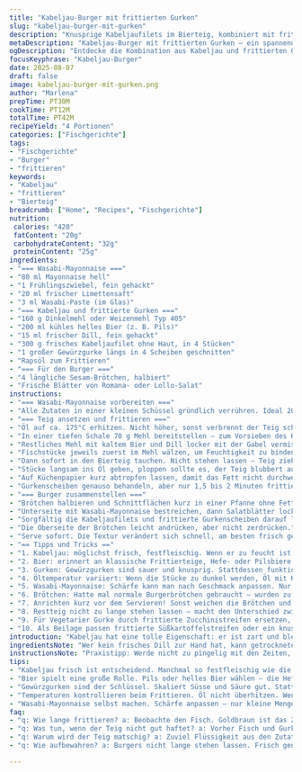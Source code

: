 ```yaml
---
title: "Kabeljau-Burger mit frittierten Gurken"
slug: "kabeljau-burger-mit-gurken"
description: "Knusprige Kabeljaufilets im Bierteig, kombiniert mit frittierten Gewürzgurken. Dazu eine scharfe, zitronige Wasabi-Mayonnaise und knackige Salatblätter im gerösteten Burgerbrötchen. Die Balance zwischen saftigem Fisch, würzig-säuerlichen Gurken und der cremigen Schärfe der Mayo macht das Ganze spannend. Mit frischem Dill und einem leichten Bierteig, der fluffig und doch stabil bleibt. Gelingt sogar bei wechselnder Öltemperatur, wenn man die frittierten Stücke gut auf Küchenpapier abtropfen lässt. Empfehlung: Butterbrot mit Sesam statt klassischem Hamburgerbrötchen für extra Textur."
metaDescription: "Kabeljau-Burger mit frittierten Gurken – ein spannendes Rezept für einen knusprigen Genuss mit Wasabi-Mayonnaise"
ogDescription: "Entdecke die Kombination aus Kabeljau und frittierten Gurken in einem Burger, perfekt ergänzt durch Wasabi-Mayonnaise"
focusKeyphrase: "Kabeljau-Burger"
date: 2025-08-07
draft: false
image: kabeljau-burger-mit-gurken.png
author: "Marlena"
prepTime: PT30M
cookTime: PT12M
totalTime: PT42M
recipeYield: "4 Portionen"
categories: ["Fischgerichte"]
tags:
- "Fischgerichte"
- "Burger"
- "frittieren"
keywords:
- "Kabeljau"
- "frittieren"
- "Bierteig"
breadcrumb: ["Home", "Recipes", "Fischgerichte"]
nutrition: 
 calories: "420"
 fatContent: "20g"
 carbohydrateContent: "32g"
 proteinContent: "25g"
ingredients:
- "=== Wasabi-Mayonnaise ==="
- "80 ml Mayonnaise hell"
- "1 Frühlingszwiebel, fein gehackt"
- "20 ml frischer Limettensaft"
- "3 ml Wasabi-Paste (im Glas)"
- "=== Kabeljau und frittierte Gurken ==="
- "160 g Dinkelmehl oder Weizenmehl Typ 405"
- "200 ml kühles helles Bier (z. B. Pils)"
- "15 ml frischer Dill, fein gehackt"
- "300 g frisches Kabeljaufilet ohne Haut, in 4 Stücken"
- "1 großer Gewürzgurke längs in 4 Scheiben geschnitten"
- "Rapsöl zum Frittieren"
- "=== Für den Burger ==="
- "4 längliche Sesam-Brötchen, halbiert"
- "Frische Blätter von Romana- oder Lollo-Salat"
instructions:
- "=== Wasabi-Mayonnaise vorbereiten ==="
- "Alle Zutaten in einer kleinen Schüssel gründlich verrühren. Ideal 20 Minuten kaltstellen, damit die Aromen verschmelzen. Limette bringt Frische, ersetzt Zitrone aus Original. Frühlingszwiebel ist milder als normale Zwiebel und passt besser zur Wasabi-Schärfe."
- "=== Teig ansetzen und frittieren ==="
- "Öl auf ca. 175°C erhitzen. Nicht höher, sonst verbrennt der Teig schnell, aber sollte heiß genug sein für knusprige Kruste mit Bläschen."
- "In einer tiefen Schale 70 g Mehl bereitstellen – zum Vorsieben des Kabeljaus und der Gurken. So haftet der Teig später besser."
- "Restliches Mehl mit kaltem Bier und Dill locker mit der Gabel vermischen. Nicht zu lange rühren; Klümpchen sind gewollt. Das macht den Teig leichter, nicht zäh."
- "Fischstücke jeweils zuerst im Mehl wälzen, um Feuchtigkeit zu binden. Überschüssiges Mehl abklopfen, sonst wird der Teig zu dick."
- "Dann sofort in den Bierteig tauchen. Nicht stehen lassen – Teig zieht Feuchtigkeit, verliert Spritzigkeit."
- "Stücke langsam ins Öl geben, ploppen sollte es, der Teig blubbert auf. 4 bis 5 Minuten backen – je nach Dicke. Die Farbe sollte goldbraun sein, die Textur knackig. Nur einmal wenden."
- "Auf Küchenpapier kurz abtropfen lassen, damit das Fett nicht durchweicht. Fisch sollte innen zart sein, nicht leblos."
- "Gurkenscheiben genauso behandeln, aber nur 1,5 bis 2 Minuten frittieren; sie brauchen weniger Zeit, bleiben knackig innen, außen rundherum knusprig."
- "=== Burger zusammenstellen ==="
- "Brötchen halbieren und Schnittflächen kurz in einer Pfanne ohne Fett leicht anrösten, bis sie warm und etwas knusprig sind. Leicht buttrig, wenn möglich, gibt Geschmack."
- "Unterseite mit Wasabi-Mayonnaise bestreichen, dann Salatblätter locker darauf verteilen."
- "Sorgfältig die Kabeljaufilets und frittierte Gurkenscheiben darauf legen. Nicht zu viel Mayo, sonst rutscht alles weg."
- "Die Oberseite der Brötchen leicht andrücken, aber nicht zerdrücken."
- "Serve sofort. Die Textur verändert sich schnell, am besten frisch gebacken genießen."
- "== Tipps und Tricks =="
- "1. Kabeljau: möglichst frisch, festfleischig. Wenn er zu feucht ist,    vorher trocken tupfen. Sonst vermischt sich die Flüssigkeit mit dem Teig und er wird matschig."
- "2. Bier: erinnert an klassische Frittierteige, Hefe- oder Pilsbiere sind optimal. Dunkle Biere schmecken kräftiger, passen aber nicht immer."
- "3. Gurken: Gewürzgurken sind sauer und knusprig. Stattdessen funktionieren auch knackige Cornichons, aber nicht zu viel Säure, sonst schlägt es gegen den Fisch."
- "4. Öltemperatur variiert: Wenn die Stücke zu dunkel werden, Öl mit Küchentuch etwas abkühlen lassen, sonst verbrennt der Teig bitter."
- "5. Wasabi-Mayonnaise: Schärfe kann man nach Geschmack anpassen. Nur wenig einrühren, sonst wird sie knallgrün und zu dominant."
- "6. Brötchen: Hatte mal normale Burgerbrötchen gebraucht – wurden zu schwammig. Sesam- oder Butterbrötchen haben mehr Halt und leichte Süße."
- "7. Anrichten kurz vor dem Servieren! Sonst weichen die Brötchen und verlieren Crunch."
- "8. Restteig nicht zu lange stehen lassen – macht den Unterschied zwischen luftig und klebrig."
- "9. Für Vegetarier Gurke durch frittierte Zucchinistreifen ersetzen, ähnlich bissfest, schmeckt auch aromatisch."
- "10. Als Beilage passen frittierte Süßkartoffelstreifen oder ein knuspriger Krautsalat."
introduction: "Kabeljau hat eine tolle Eigenschaft: er ist zart und bleibt beim Frittieren saftig. Wenn man ihn in einem blubbernden Bierteig badet, entsteht außen eine feine Kruste, die auch behält, was sie kann: Knusprig sein. Frittierte Gewürzgurken setzen so einen kleinen Kontrapunkt, eine Säure, die im Burger richtig gut funktioniert. Die Wasabi-Mayonnaise gibt dem ganzen Gebilde den nötigen Biss und eine frische Schärfe. Wichtig ist das Öl nicht zu heiß werden zu lassen, sonst verbrennt der Teig zu schnell, und vor allem: Den Teig nicht übermixen. Ein paar Klümpchen sind der Schlüssel für die zarte Textur. Ich habe die Zitrone gegen Limette getauscht, für einen frischeren Kick, und statt Frühlingszwiebel nahm ich die mildere Variante – schmeckt runder. Zum Schluss: Sesambrötchen rösten und den Burger nicht zu lange stehen lassen. Ein Geduldsspiel, aber machbar und lohnt sich."
ingredientsNote: "Wer kein frisches Dill zur Hand hat, kann getrockneten verwenden, aber nur sparsam – er ist intensiver. Statt Bierteig ist auch ein leichter Tempura-Teig möglich, aber da fehlt die herbe Note des Bieres. Will man es milchfrei halten, auf Margarine beim Brötchen rösten achten. Gewürzgurken gibt es in unterschiedlich süß-sauren Varianten – je nach Vorliebe. Fisch am besten direkt vom Fischhändler besorgen, am Tag des Kochens. Restteig kann man bis zu 10 Minuten im Kühlschrank kurz ruhen lassen, nicht länger. Mayonnaise kann man auch komplett durch vegane Alternative ersetzen. Wer kräftigen Wasabi mag, vorsichtig dosieren, schmeckt sonst schnell scharf und bitter. Für die Maisstärke-Liebhaber: 1-2 EL Maisstärke im Mehl-Teig-Mix hilft, satte Knusprigkeit zu erzeugen."
instructionsNote: "Praxistipp: Werde nicht zu pingelig mit den Zeiten, beobachte die Farbe des Teigs. Wenn er goldgelb wird und Bläschen an der Oberfläche erkenntlich sind, ist der Zeitpunkt nah. Ein zu langer Aufenthalt im Öl macht alles ölig und zäh. Beim Frittieren mit einer Zange arbeiten, damit die Filets nicht zerfallen. Vorsichtig ins Öl gleiten lassen – sonst Spritzer! Auf Garklasse achten: Der Fisch soll innen noch feucht sein, falls er stark durchgegart ist, verliert er Saftigkeit. Gurken brauchen weniger Hitze, besser kürzer frittieren als als zu lange. Öl regelmäßig filtern oder bei starkem Geruch wechseln – altes Öl schlägt durch und schmeckt bitter. Beim Aufschichten – nicht zu dick mit Mayo, sonst fällt alles auseinander. Salat darf nicht verwelkt sein, sonst schmeckt es fade. Nochmal kurz in die Pfanne für mehr Farbe ist erlaubt, wenn man Zeit hat. Reste sind nicht nur kalter Snack, helfen auch im Salat mit Senf-Vinaigrette."
tips:
- "Kabeljau frisch ist entscheidend. Manchmal so festfleischig wie die besten Stücke vom Fischhändler. Nasse Filets vorher abtupfen. Zu viel Feuchtigkeit macht den Teig matschig. Achten auf saftigen Biss."
- "Bier spielt eine große Rolle. Pils oder helles Bier wählen – die Hefe sorgt für leichten Teig. Dunkle Biere sind kräftig, aber passt nicht immer. Geschmackstest ist wichtig, leichtere Biere schaffen einen idealen Teig. Experimentieren erlaubt."
- "Gewürzgurken sind der Schlüssel. Skaliert Süsse und Säure gut. Stattdessen kann man Cornichons ausprobieren. Achten, dass sie nicht zu sauer sind – könnte den zarten Fisch übertönen. Alternativen erproben, dann entscheiden."
- "Temperaturen kontrollieren beim Frittieren. Öl nicht überhitzen. Wenn zu dunkel, mit Küchenpapier kurz abkühlen. Fisch darf nicht übergart werden, er wird trocken. Dringend auf goldene Farbe achten."
- "Wasabi-Mayonnaise selbst machen. Schärfe anpassen – nur kleine Mengen einrühren. Zu viel macht sie bitter und scharf. Manchmal mit Joghurt abmildern.  Sie passt gut zu anderen Füllungen. Experimentieren erlaubt."
faq:
- "q: Wie lange frittieren? a: Beobachte den Fisch. Goldbraun ist das Ziel. Gurken brauchen weniger Zeit. 1,5 bis 2 Minuten, dann bleiben sie knackig. Mit einer Zange arbeiten, sanft ins Öl gleiten lassen."
- "q: Was tun, wenn der Teig nicht gut haftet? a: Vorher Fisch und Gurken in Mehl wälzen, damit sie gut ummantelt werden. Zu viel Mehl abklopfen. Wenn die Frittierzeit nicht stimmt, alles an den Rand bringen."
- "q: Warum wird der Teig matschig? a: Zuviel Flüssigkeit aus den Zutaten. Nasse Fische vorher trocknen. Der Teig sollte locker sein; Klümpchen sind gewünscht. Nicht zu lange rühren; das macht das Ergebnis zäh."
- "q: Wie aufbewahren? a: Burgers nicht lange stehen lassen. Frisch genießen. Reste im Kühlschrank bis zu einem Tag, aber Brötchen werden weich. Gurken und Fisch eher separat aufbewahren."

---
```

